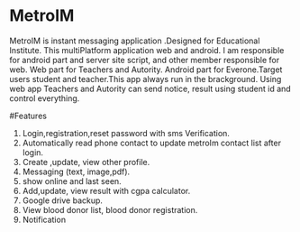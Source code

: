 # MetroIM
 MetroIM is instant messaging application .Designed for Educational Institute. This multiPlatform application  web and android.  I am responsible for android part and server site script, and other member responsible for web.  Web part for Teachers and Autority. Android part for Everone.Target users student and teacher.This app always run in the brackground. Using web app  Teachers and Autority can send notice, result using student id and control everything.
 
 
 #Features
 1. Login,registration,reset password with sms Verification.
 2. Automatically read phone contact to update metroIm contact list after login.
 3. Create ,update, view other profile.
 4. Messaging (text, image,pdf).
 5. show online and last seen.
 6. Add,update, view result with cgpa calculator.
 7. Google drive backup.
 8. View blood donor list, blood donor registration.
 9. Notification
